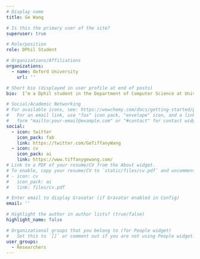 ```yaml
---
# Display name
title: Ge Wang

# Is this the primary user of the site?
superuser: true

# Role/position
role: DPhil Student

# Organizations/Affiliations
organizations:
  - name: Oxford University
    url: ''

# Short bio (displayed in user profile at end of posts)
bio:  I’m a Dphil student in the Department of Computer Science at University of Oxford, the Human Centred Computing group. My Dphil is supervised by Professor Sir Nigel Shadbolt, Dr. Jun Zhao, and receive kind support from Professor Max Van Kleek and Professor Reuben Binns. 

# Social/Academic Networking
# For available icons, see: https://wowchemy.com/docs/getting-started/page-builder/#icons
#   For an email link, use "fas" icon pack, "envelope" icon, and a link in the
#   form "mailto:your-email@example.com" or "#contact" for contact widget.
social:
  - icon: twitter
    icon_pack: fab
    link: https://twitter.com/GeTiffanyWang
  - icon: cv
    icon_pack: ai
    link: https://www.tiffanygewang.com/
# Link to a PDF of your resume/CV from the About widget.
# To enable, copy your resume/CV to `static/files/cv.pdf` and uncomment the lines below.
# - icon: cv
#   icon_pack: ai
#   link: files/cv.pdf

# Enter email to display Gravatar (if Gravatar enabled in Config)
email: ''

# Highlight the author in author lists? (true/false)
highlight_name: false

# Organizational groups that you belong to (for People widget)
#   Set this to `[]` or comment out if you are not using People widget.
user_groups:
  - Researchers
---
```

